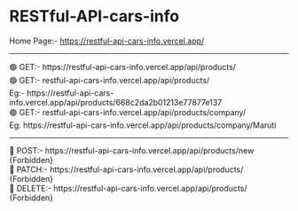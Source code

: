 # RESTful-API-cars-info
Home Page:- https://restful-api-cars-info.vercel.app/ <br>
<hr>
🟢 GET:- https://restful-api-cars-info.vercel.app/api/products/ <br>
🟢 GET:- restful-api-cars-info.vercel.app/api/products/<id> <br> 
‎Eg:- https://restful-api-cars-info.vercel.app/api/products/668c2da2b01213e77877e137<br>
🟢 GET:- restful-api-cars-info.vercel.app/api/products/company/<company> <br>
Eg: https://restful-api-cars-info.vercel.app/api/products/company/Maruti<br>
<hr>
🔴 POST:- https://restful-api-cars-info.vercel.app/api/products/new {Forbidden} <br>
🔴 PATCH:- https://restful-api-cars-info.vercel.app/api/products/<id> {Forbidden} <br>
🔴 DELETE:- https://restful-api-cars-info.vercel.app/api/products/<id> {Forbidden} <br>
